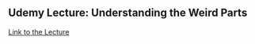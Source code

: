 ## Udemy Lecture: Understanding the Weird Parts

[Link to the Lecture](https://www.udemy.com/course/understand-javascript/)
